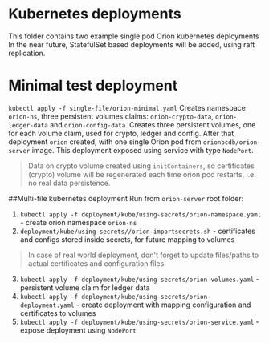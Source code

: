 # Kubernetes deployments
This folder contains two example single pod Orion kubernetes deployments
In the near future, StatefulSet based deployments will be added, using raft replication. 

# Minimal test deployment
`kubectl apply -f single-file/orion-minimal.yaml`
Creates namespace `orion-ns`, three persistent volumes claims: `orion-crypto-data`, `orion-ledger-data` and `orion-config-data`.
Creates three persistent volumes, one for each volume claim, used for crypto, ledger and config. 
After that deployment `orion` created, with one single Orion pod from `orionbcdb/orion-server` image. 
This deployment exposed using service with type `NodePort`. 

>Data on crypto volume created using `initContainers`, so certificates (crypto) volume will be regenerated each time orion pod restarts, i.e. no real data persistence. 

##Multi-file kubernetes deployment
Run from `orion-server` root folder:
1. `kubectl apply -f deployment/kube/using-secrets/orion-namespace.yaml` - create orion namespace `orion-ns`
2. `deployment/kube/using-secrets//orion-importsecrets.sh` - certificates and configs stored inside secrets, for future mapping to volumes 
> In case of real world deployment, don't forget to update files/paths to actual certificates and configuration files
3. `kubectl apply -f deployment/kube/using-secrets/orion-volumes.yaml` - persistent volume claim for ledger data
4. `kubectl apply -f deployment/kube/using-secrets/orion-deployment.yaml` - create deployment with mapping configuration and certificates to volumes
5. `kubectl apply -f deployment/kube/using-secrets/orion-service.yaml` - expose deployment using `NodePort`

